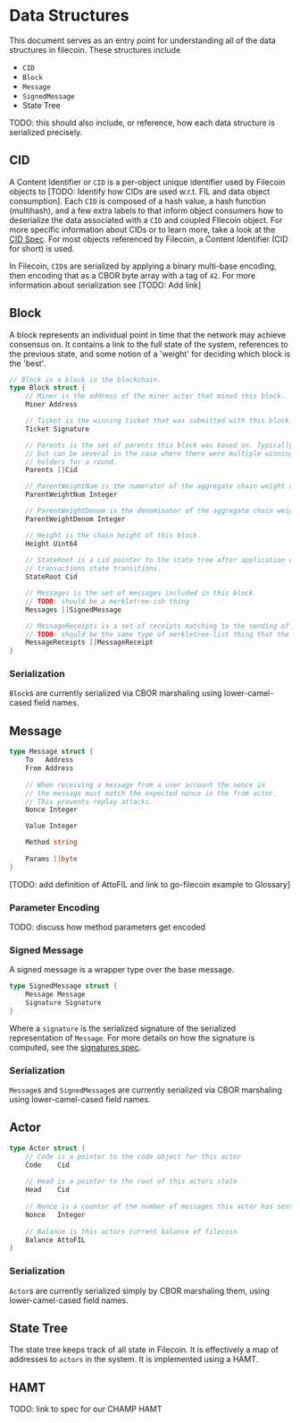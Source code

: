 # Data Structures

This document serves as an entry point for understanding all of the data structures in filecoin. These structures include

- `CID`
- `Block`
- `Message`
- `SignedMessage`
- State Tree

TODO: this should also include, or reference, how each data structure is serialized precisely.

## CID

A Content Identifier or `CID` is a per-object unique identifier used by Filecoin objects to [TODO: Identify how CIDs are used w.r.t. FIL and data object consumption]. Each `CID` is composed of a hash value,  a hash function (multihash), and a few extra labels to that inform object consumers how to deserialize the data associated with a `CID` and coupled FIlecoin object. For more specific information about CIDs or to learn more, take a look at the [CID Spec](https://github.com/ipld/cid). For most objects referenced by Filecoin, a Content Identifier (CID for short) is used. 

In Filecoin, `CID`s are serialized by applying a binary multi-base encoding, then encoding that as a CBOR byte array with a tag of `42`. For more information about serialization see [TODO: Add link]

## Block

A block represents an individual point in time that the network may achieve consensus on. It contains a link to the full state of the system, references to the previous state, and some notion of a 'weight' for deciding which block is the 'best'.

```go
// Block is a block in the blockchain.
type Block struct {
	// Miner is the address of the miner actor that mined this block.
	Miner Address

	// Ticket is the winning ticket that was submitted with this block.
	Ticket Signature

	// Parents is the set of parents this block was based on. Typically one,
	// but can be several in the case where there were multiple winning ticket-
	// holders for a round.
	Parents []Cid

	// ParentWeightNum is the numerator of the aggregate chain weight of the parent set.
	ParentWeightNum Integer

	// ParentWeightDenom is the denominator of the aggregate chain weight of the parent set
	ParentWeightDenom Integer 

	// Height is the chain height of this block.
	Height Uint64
    
    // StateRoot is a cid pointer to the state tree after application of the
	// transactions state transitions.
	StateRoot Cid

	// Messages is the set of messages included in this block
	// TODO: should be a merkletree-ish thing
	Messages []SignedMessage

	// MessageReceipts is a set of receipts matching to the sending of the `Messages`.
    // TODO: should be the same type of merkletree-list thing that the messages are
	MessageReceipts []MessageReceipt
}
```

### Serialization

`Block`s are currently serialized via CBOR marshaling using lower-camel-cased field names.

## Message

```go
type Message struct {
	To   Address
	From Address
	
	// When receiving a message from a user account the nonce in
	// the message must match the expected nonce in the from actor.
	// This prevents replay attacks.
	Nonce Integer

	Value Integer

	Method string
	
	Params []byte
}
```

[TODO: add definition of AttoFIL and link to go-filecoin example to Glossary]

### Parameter Encoding

TODO: discuss how method parameters get encoded

### Signed Message

A signed message is a wrapper type over the base message.

```go
type SignedMessage struct {
    Message Message
    Signature Signature
}
```

Where a `signature` is the serialized signature of the serialized representation of `Message`. For more details on how the signature is computed, see the [signatures spec](signatures.md).

### Serialization

`Message`s and `SignedMessage`s are currently serialized via CBOR marshaling using lower-camel-cased field names.

## Actor

```go
type Actor struct {
    // Code is a pointer to the code object for this actor
	Code    Cid
    
    // Head is a pointer to the root of this actors state
	Head    Cid
    
    // Nonce is a counter of the number of messages this actor has sent
	Nonce   Integer
    
    // Balance is this actors current balance of filecoin
	Balance AttoFIL
}
```




### Serialization

`Actor`s are currently serialized simply by CBOR marshaling them, using lower-camel-cased field names.

## State Tree

The state tree keeps track of all state in Filecoin. It is effectively a map of addresses to `actors` in the system. It is implemented using a HAMT.

## HAMT

TODO: link to spec for our CHAMP HAMT
